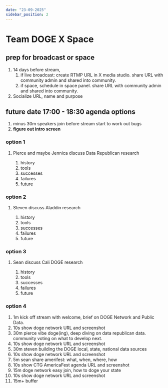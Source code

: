 ```yaml
---
date: "23-09-2025"
sidebar_position: 2
---
```


# Team DOGE X Space

## prep for broadcast or space
1. 14 days before stream, 
    1. if live broadcast: create RTMP URL in X media studio. share URL with community admin and shared into community. 
    1. if space, schedule in space panel. share URL with community admin and shared into community.
1. Socialize URL, name and purpose

## future date 17:00 - 18:30 agenda options
1. minus 30m speakers join before stream start to work out bugs
1. **figure out intro screen**

### option 1

1. Pierce and maybe Jennica discuss Data Republican research

    1. history
    1. tools
    1. successes
    1. failures 
    1. future

### option 2 

1. Steven discuss Aladdin research

    1. history
    1. tools
    1. successes
    1. failures 
    1. future

### option 3

1. Sean discuss Cali DOGE research

    1. history
    1. tools
    1. successes
    1. failures 
    1. future

### option 4

1. 1m kick off stream with welcome, brief on DOGE Network and Public Data. 
1. 10s show doge network URL and screenshot
1. 30m pierce vibe doge(ing), deep diving on data republican data. community voting on what to develop next. 
1. 10s show doge network URL and screenshot
1. 30m steven building the DOGE local, state, national data sources
1. 10s show doge network URL and screenshot
1. 5m sean share amerifest: what, when, where, how
1. 10s show CTG AmericaFest agenda URL and screenshot
1. 15m doge network easy join, how to doge your state
1. 10s show doge network URL and screenshot
1. 15m+ buffer
